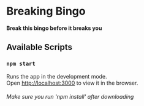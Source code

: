 # Breaking Bingo

**Break this bingo before it breaks you**



## Available Scripts

### `npm start`

Runs the app in the development mode.\
Open [http://localhost:3000](http://localhost:3000) to view it in the browser.


###### Make sure you run 'npm install' after downloading
